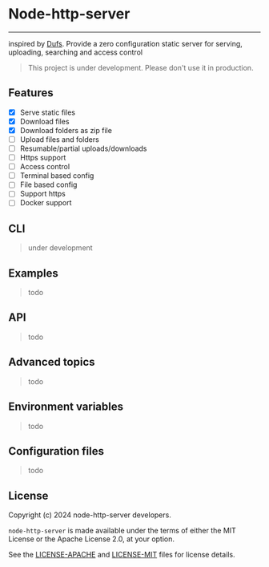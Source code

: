 # Node-http-server
---
inspired by [Dufs](https://github.com/sigoden/dufs). Provide a zero configuration static server for serving, uploading, searching and access control

> This project is under development. Please don't use it in production.

## Features
- [x] Serve static files
- [x] Download files
- [x] Download folders as zip file
- [ ] Upload files and folders
- [ ] Resumable/partial uploads/downloads
- [ ] Https support
- [ ] Access control
- [ ] Terminal based config
- [ ] File based config
- [ ] Support https
- [ ] Docker support

## CLI
> under development

## Examples
> todo

## API
> todo

## Advanced topics

> todo

## Environment variables

> todo

## Configuration files

> todo

## License

Copyright (c) 2024 node-http-server developers.

`node-http-server` is made available under the terms of either the MIT License or the Apache License 2.0, at your option.

See the [LICENSE-APACHE](#) and [LICENSE-MIT](#) files for license details.
